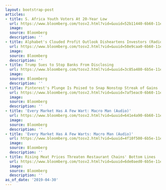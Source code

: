 ```yaml
---
layout: bootstrap-post
articles:
- title: S. Africa Youth Voters At 20-Year Low
  url: https://www.bloomberg.com/tosv2.html?vid=&uuid=52b11440-6b60-11e9-870f-3154ff0e9805&url=L25ld3MvdmlkZW9zLzIwMTktMDQtMzAvcy1hZnJpY2EteW91dGgtdm90ZXJzLWF0LTIwLXllYXItbG93LXZpZGVv
  image: 
  source: Bloomberg
  description: ''
- title: Alphabet's Clouded Profit Outlook Disheartens Investors (Radio)
  url: https://www.bloomberg.com/tosv2.html?vid=&uuid=58e9caa0-6b60-11e9-b2ba-8f8494a84463&url=L25ld3MvYXVkaW8vMjAxOS0wNC0zMC9hbHBoYWJldC1zLWNsb3VkZWQtcHJvZml0LW91dGxvb2stZGlzaGVhcnRlbnMtaW52ZXN0b3JzLXJhZGlv
  image: 
  source: Bloomberg
  description: ''
- title: Trump Sues to Stop Banks From Disclosing
  url: https://www.bloomberg.com/tosv2.html?vid=&uuid=3c85a480-6b5e-11e9-854c-e5f6ef8b092e&url=L25ld3MvdmlkZW9zLzIwMTktMDQtMzAvdHJ1bXAtc3Vlcy10by1zdG9wLWJhbmtzLWZyb20tZGlzY2xvc2luZy12aWRlbw==
  image: 
  source: Bloomberg
  description: ''
- title: Pinterest's Plunge Is Poised to Snap Nonstop Streak of Gains
  url: https://www.bloomberg.com/tosv2.html?vid=&uuid=7af5eac0-6b60-11e9-b925-cd03fa215a05&url=L25ld3MvYXJ0aWNsZXMvMjAxOS0wNC0zMC9waW50ZXJlc3Qtcy1wbHVuZ2UtaXMtcG9pc2VkLXRvLXNuYXAtbm9uc3RvcC1zdHJlYWstb2YtZ2FpbnM=
  image: 
  source: Bloomberg
  description: ''
- title: 'Every Market Has A Few Wart: Macro Man (Audio)'
  url: https://www.bloomberg.com/tosv2.html?vid=&uuid=641e4a90-6b60-11e9-b358-5b8fb01f4a1d&url=L25ld3MvYXVkaW8vMjAxOS0wNC0zMC9ldmVyeS1tYXJrZXQtaGFzLWEtZmV3LXdhcnQtbWFjcm8tbWFuLWF1ZGlv
  image: 
  source: Bloomberg
  description: ''
- title: 'Every Market Has A Few Warts: Macro Man (Audio)'
  url: https://www.bloomberg.com/tosv2.html?vid=&uuid=4f10f500-6b5e-11e9-8437-f5b84205f1f4&url=L25ld3MvYXVkaW8vMjAxOS0wNC0zMC9ldmVyeS1tYXJrZXQtaGFzLWEtZmV3LXdhcnRzLW1hY3JvLW1hbi1hdWRpbw==
  image: 
  source: Bloomberg
  description: ''
- title: Rising Meat Prices Threaten Restaurant Chains' Bottom Lines
  url: https://www.bloomberg.com/tosv2.html?vid=&uuid=6de0aed0-6b5e-11e9-85f5-95390065bcba&url=L25ld3MvYXJ0aWNsZXMvMjAxOS0wNC0zMC9yaXNpbmctbWVhdC1wcmljZXMtdGhyZWF0ZW4tcmVzdGF1cmFudC1jaGFpbnMtMjAxOS1ib3R0b20tbGluZXM=
  image: 
  source: Bloomberg
  description: ''
as_of_date: '2019-04-30'
---
```


